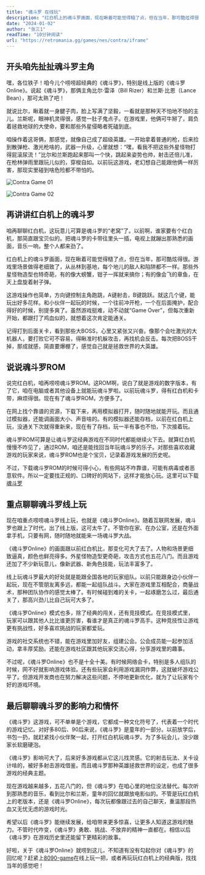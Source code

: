 ```yaml
---
title: "魂斗罗 在线玩"
description: "红白机上的魂斗罗画面，现在瞅着可能觉得糙了点，但在当年，那可酷炫得很。游戏里场景做得老细致了，从丛林到基地，每个地儿的敌人和陷阱都不一样。如果你想重温它，那就从里开始在线玩魂斗罗吧"
date: "2024-01-02"
author: "张三1"
readTime: "10分钟阅读"
url: "https://retromania.gg/games/nes/contra/iframe"
---
```


## 开头咱先扯扯魂斗罗主角
嘿，各位铁子！咱今儿个唠唠超经典的《魂斗罗》，特别是线上版的《魂斗罗Online》。说起《魂斗罗》，那俩主角比尔·雷泽（Bill Rizer）和兰斯·比恩（Lance Bean），那可太熟了吧！

就说比尔，瞅着就一身腱子肉，脸上写满了坚毅，一看就是那种天不怕地不怕的主儿。兰斯呢，眼神机灵得很，感觉一肚子鬼点子。在游戏里，他俩可牛掰了，肩负着拯救地球的大使命，要和那些外星侵略者死磕到底。

咱操作着这哥俩，那感觉，就像自己成了超级英雄。一开始拿着普通的枪，后来捡到散弹枪、激光枪啥的，武器一升级，心里就想：“嘿，看我不把这些外星怪物打得屁滚尿流！”比尔和兰斯跑起来那叫一个快，跳起来姿势也帅，射击还倍儿准，在枪林弹雨里跟玩儿似的，穿梭自如。以前玩这游戏，老幻想自己能跟他俩一样厉害，那现实里碰到啥危险都不带怕的。

![Contra Game 01](https://th.bing.com/th/id/OIP._Q3X6zMRl8yDvSqb1PN-7gHaEH?rs=1&pid=ImgDetMain)

![Contra Game 02](https://images.pushsquare.com/screenshots/97129/large.jpg)

## 再讲讲红白机上的魂斗罗
咱再聊聊红白机，这玩意儿可算是魂斗罗的“老窝”了。以前啊，谁家要有个红白机，那简直跟宝贝似的。把魂斗罗的卡带往里头一插，电视上就蹦出那熟悉的画面，音乐一响，整个人都来劲了。

红白机上的魂斗罗画面，现在瞅着可能觉得糙了点，但在当年，那可酷炫得很。游戏里场景做得老细致了，从丛林到基地，每个地儿的敌人和陷阱都不一样。那些外星怪物造型也特奇葩，有的像大螃蟹，钳子一挥就来搞你；有的像会飞的章鱼，在天上盘旋着射子弹。

这游戏操作也简单，方向键控制主角跑跳，A键射击，B键跳跃。就这几个键，能玩出好多花样。和小伙伴一起玩的时候，一个往前冲开枪，一个在后面掩护，配合得好的时候，别提多爽了。虽然游戏挺难，动不动就“Game Over”，但每次重新开始，都跟打了鸡血似的，就想着这次肯定能通关。

记得打到后面关卡，看到那些大BOSS，心里又紧张又兴奋。像那个会吐激光的大机器人，要打败它可不容易，得瞅准时机躲攻击，再找机会反击。每次把BOSS干掉，那成就感，简直要爆棚了，感觉自己就是拯救世界的大英雄。

## 说说魂斗罗ROM
说完红白机，咱再唠唠魂斗罗ROM。这ROM啊，说白了就是游戏的数字版本，有了它，咱在电脑或者其他设备上就能玩魂斗罗啦。以前玩魂斗罗，得有红白机和卡带，麻烦得很。现在有了魂斗罗ROM，方便多了。

在网上找个靠谱的资源，下载下来，再用模拟器打开，随时随地就能开玩。而且通过模拟器，还能调画面大小、声音啥的。有的模拟器还能存档，以前在红白机上玩，没通关下次就得重新来，现在有了存档，玩一半有事也不怕，下次接着玩。

魂斗罗ROM可算是让魂斗罗这经典游戏在不同时代都能继续火下去。就算红白机慢慢不咋见了，通过ROM，咱还是能找回当年玩魂斗罗的乐子。对那些喜欢收藏游戏的玩家来说，魂斗罗ROM也是个宝贝，记录着游戏发展的历史呢。

不过，下载魂斗罗ROM的时候可得小心，有些网站不咋靠谱，可能有病毒或者恶意软件。所以一定要找正规的、口碑好的网站下，这样才能放心玩。这里可以下载[魂斗罗](https://dl.3dmgame.com/pc/12353.html)

## 重点聊聊魂斗罗线上玩
现在咱重点唠唠魂斗罗线上玩，也就是《魂斗罗Online》。随着互联网发展，魂斗罗也跟上了时代，出了线上版，这可太牛了。不管你在家、在办公室，还是在外面拿手机，只要有网，随时随地就能来一场魂斗罗大战。

《魂斗罗Online》的画面跟以前红白机比，那变化可大了去了。人物和场景更细致逼真，颜色也鲜亮得多。外星怪物造型更奇葩，攻击方式也五花八门。而且游戏还加了不少新玩意儿，像新武器、新角色技能，玩法丰富多了。

线上玩魂斗罗最大的好处就是能跟全国各地的玩家组队。以前只能跟身边小伙伴一起玩，现在不管朋友离多远，都能一起组队战斗。大家在游戏里互相配合，商量战术，那种团队协作的感觉太棒了。有时候碰到难的关卡，一起琢磨怎么过，最后通关了，那高兴劲儿比自己玩可大多了。

《魂斗罗Online》模式也多，除了经典的闯关，还有竞技模式。在竞技模式里，玩家可以跟其他人比比谁更厉害，看谁才是真正的魂斗罗高手。这种竞技性让游戏更有挑战性，好多喜欢挑战的玩家都爱玩。

游戏的社交系统也不错，能在游戏里加好友，组建公会。公会成员能一起参加活动，拿丰厚奖励。还能在游戏社区跟其他玩家交流心得，分享游戏里的趣事。

不过呢，《魂斗罗Online》也不是十全十美。有时候网络会卡，特别是多人组队的时候，网不好就影响游戏体验。还有些玩家会利用游戏漏洞作弊，这就破坏游戏公平了。但游戏开发商也在努力解决这些问题，不停地更新优化，就为了让玩家有个好的游戏环境。

## 最后聊聊魂斗罗的影响力和情怀
《魂斗罗》这游戏，可不单单是个游戏，它都成一种文化符号了，代表着一个时代的游戏记忆。对好多80后、90后来说，《魂斗罗》是童年的一部分。以前放学后，书包一扔，就赶紧找小伙伴聚一起，打开红白机玩魂斗罗。为了多玩会儿，没少跟家长软磨硬泡。

《魂斗罗》影响可大了，后来好多游戏都从它这儿找灵感。它的射击玩法、关卡设计啥的，被好多射击游戏借鉴。而且魂斗罗那种英雄拯救世界的设定，也成了很多游戏的经典主题。

现在游戏越来越多，五花八门的，但《魂斗罗》在咱心里的地位没法替代。每次听到那熟悉的音乐，看到比尔和兰斯，童年的回忆就跟放电影似的。不管是玩红白机上的老版本，还是《魂斗罗Online》，每次玩都像跟过去的自己聊天，重温那段热血又无忧无虑的游戏时光。

希望以后《魂斗罗》能继续发展，给咱带来更多惊喜，让更多人知道这游戏的魅力。不管时代咋变，《魂斗罗》勇敢、挑战、不放弃的精神一直都在。相信以后《魂斗罗》在游戏历史里还能留下更精彩的故事。

好啦，关于《魂斗罗Online》就唠到这儿，不知道有没有勾起你对《魂斗罗》的回忆呢？赶紧上[8090-game](https://8090-game.online)在线上玩一把，或者再玩玩红白机上的经典版，找找当年的感觉吧！ 